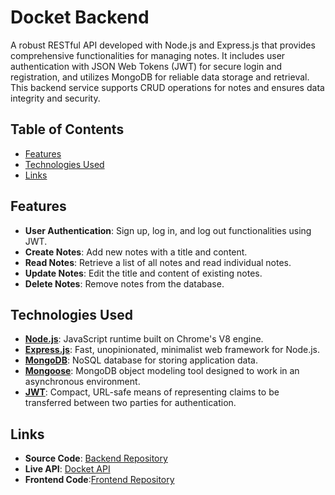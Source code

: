 # Docket Backend

A robust RESTful API developed with Node.js and Express.js that provides comprehensive functionalities for managing
notes. It includes user authentication with JSON Web Tokens (JWT) for secure login and registration, and utilizes
MongoDB for reliable data storage and retrieval. This backend service supports CRUD operations for notes and ensures
data integrity and security.

## Table of Contents

- [Features](#features)
- [Technologies Used](#technologies-used)
- [Links](#links)

## Features

- **User Authentication**: Sign up, log in, and log out functionalities using JWT.
- **Create Notes**: Add new notes with a title and content.
- **Read Notes**: Retrieve a list of all notes and read individual notes.
- **Update Notes**: Edit the title and content of existing notes.
- **Delete Notes**: Remove notes from the database.

## Technologies Used

- **[Node.js](https://nodejs.org/)**: JavaScript runtime built on Chrome's V8 engine.
- **[Express.js](https://expressjs.com/)**: Fast, unopinionated, minimalist web framework for Node.js.
- **[MongoDB](https://www.mongodb.com/)**: NoSQL database for storing application data.
- **[Mongoose](https://mongoosejs.com/)**: MongoDB object modeling tool designed to work in an asynchronous environment.
- **[JWT](https://jwt.io/)**: Compact, URL-safe means of representing claims to be transferred between two parties for
  authentication.

## Links

- **Source Code**:  [Backend Repository](https://github.com/sam4web/docket-backend)
- **Live API**: [Docket API]()
- **Frontend Code**:[Frontend Repository](https://github.com/sam4web/docket-frontend)
